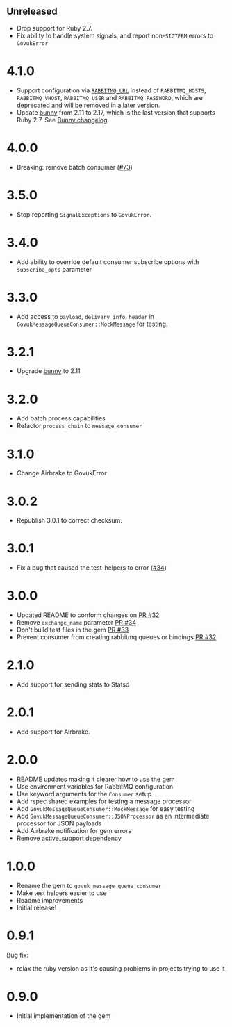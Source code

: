 ## Unreleased

- Drop support for Ruby 2.7.
- Fix ability to handle system signals, and report non-`SIGTERM` errors to `GovukError`

# 4.1.0

- Support configuration via
  [`RABBITMQ_URL`](https://github.com/ruby-amqp/bunny/blob/066496d8/docs/guides/connecting.md#the-rabbitmq_url-environment-variable)
  instead of `RABBITMQ_HOSTS`, `RABBITMQ_VHOST`, `RABBITMQ_USER` and
  `RABBITMQ_PASSWORD`, which are deprecated and will be removed in a later
  version.
- Update [bunny](https://github.com/ruby-amqp/bunny/) from 2.11 to 2.17, which
  is the last version that supports Ruby 2.7. See [Bunny
  changelog](https://github.com/ruby-amqp/bunny/blob/main/ChangeLog.md#changes-between-bunny-216x-and-2170-sep-11th-2020).

# 4.0.0

- Breaking: remove batch consumer ([#73](https://github.com/alphagov/govuk_message_queue_consumer/pull/73))

# 3.5.0

- Stop reporting `SignalExceptions` to `GovukError`.

# 3.4.0

- Add ability to override default consumer subscribe options with `subscribe_opts` parameter

# 3.3.0

- Add access to `payload`, `delivery_info`, `header` in `GovukMessageQueueConsumer::MockMessage` for testing.

# 3.2.1

- Upgrade [bunny](http://rubybunny.info/) to 2.11

# 3.2.0

- Add batch process capabilities
- Refactor `process_chain` to `message_consumer`

# 3.1.0

- Change Airbrake to GovukError

# 3.0.2

- Republish 3.0.1 to correct checksum.

# 3.0.1

- Fix a bug that caused the test-helpers to error ([#34](https://github.com/alphagov/govuk_message_queue_consumer/pull/34))

# 3.0.0

- Updated README to conform changes on [PR #32](https://github.com/alphagov/govuk_message_queue_consumer/pull/32)
- Remove `exchange_name` parameter [PR #34](https://github.com/alphagov/govuk_message_queue_consumer/pull/34)
- Don't build test files in the gem [PR #33](https://github.com/alphagov/govuk_message_queue_consumer/pull/33)
- Prevent consumer from creating rabbitmq queues or bindings [PR #32](https://github.com/alphagov/govuk_message_queue_consumer/pull/32)

# 2.1.0

- Add support for sending stats to Statsd

# 2.0.1

* Add support for Airbrake.

# 2.0.0

- README updates making it clearer how to use the gem
- Use environment variables for RabbitMQ configuration
- Use keyword arguments for the `Consumer` setup
- Add rspec shared examples for testing a message processor
- Add `GovukMessageQueueConsumer::MockMessage` for easy testing
- Add `GovukMessageQueueConsumer::JSONProcessor` as an intermediate processor for JSON payloads
- Add Airbrake notification for gem errors
- Remove active_support dependency

# 1.0.0

- Rename the gem to `govuk_message_queue_consumer`
- Make test helpers easier to use
- Readme improvements
- Initial release!

# 0.9.1

Bug fix:
- relax the ruby version as it's causing problems in projects trying to use it


# 0.9.0

- Initial implementation of the gem
